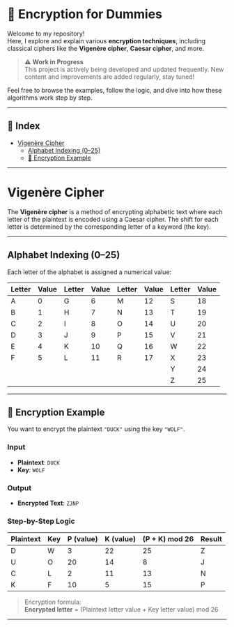 # 🔐 Encryption for Dummies

Welcome to my repository!  
Here, I explore and explain various **encryption techniques**, including classical ciphers like the **Vigenère cipher**, **Caesar cipher**, and more.

> ⚠️ **Work in Progress**  
> This project is actively being developed and updated frequently. New content and improvements are added regularly, stay tuned!

Feel free to browse the examples, follow the logic, and dive into how these algorithms work step by step.

---

## 📑 Index

- [Vigenère Cipher](#vigenère-cipher)
  - [Alphabet Indexing (0–25)](#alphabet-indexing-025)
  - [🔐 Encryption Example](#-encryption-example)

---

# Vigenère Cipher

The **Vigenère cipher** is a method of encrypting alphabetic text where each letter of the plaintext is encoded using a Caesar cipher. The shift for each letter is determined by the corresponding letter of a keyword (the key).

---

## Alphabet Indexing (0–25)

Each letter of the alphabet is assigned a numerical value:

| Letter | Value | Letter | Value | Letter | Value | Letter | Value |
|--------|-------|--------|-------|--------|-------|--------|-------|
| A      | 0     | G      | 6     | M      | 12    | S      | 18    |
| B      | 1     | H      | 7     | N      | 13    | T      | 19    |
| C      | 2     | I      | 8     | O      | 14    | U      | 20    |
| D      | 3     | J      | 9     | P      | 15    | V      | 21    |
| E      | 4     | K      | 10    | Q      | 16    | W      | 22    |
| F      | 5     | L      | 11    | R      | 17    | X      | 23    |
|        |       |        |       |        |       | Y      | 24    |
|        |       |        |       |        |       | Z      | 25    |

---

## 🔐 Encryption Example

You want to encrypt the plaintext `"DUCK"` using the key `"WOLF"`.

### Input
- **Plaintext**: `DUCK`
- **Key**: `WOLF`

### Output
- **Encrypted Text**: `ZJNP`

### Step-by-Step Logic

| Plaintext | Key | P (value) | K (value) | (P + K) mod 26 | Result |
|-----------|-----|-----------|-----------|----------------|--------|
| D         | W   | 3         | 22        | 25             | Z      |
| U         | O   | 20        | 14        | 8              | J      |
| C         | L   | 2         | 11        | 13             | N      |
| K         | F   | 10        | 5         | 15             | P      |

> Encryption formula:  
> **Encrypted letter** = (Plaintext letter value + Key letter value) mod 26

---
